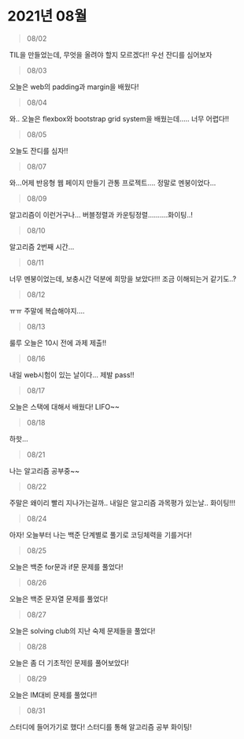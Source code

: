 # 2021년 08월

 

> 08/02

​	TIL을 만들었는데, 무엇을 올려야 할지 모르겠다!! 우선 잔디를 심어보자

> 08/03

​	오늘은 web의 padding과 margin을 배웠다!

> 08/04

​	와.. 오늘은 flexbox와 bootstrap grid system을 배웠는데..... 너무 어렵다!! 

> 08/05

​	오늘도 잔디를 심자!!

>  08/07

​	와...어제 반응형 웹 페이지 만들기 관통 프로젝트.... 정말로 멘붕이었다...  

> 08/09 

​	알고리즘이 이런거구나... 버블정렬과 카운팅정렬..........화이팅..!

> 08/10

​	알고리즘 2번째 시간...

> 08/11

​	너무 멘붕이었는데, 보충시간 덕분에 희망을 보았다!!! 조금 이해되는거 같기도..?

> 08/12

​	ㅠㅠ 주말에 복습해야지....

> 08/13

​	룰루 오늘은 10시 전에 과제 제출!!

> 08/16

​	내일 web시험이 있는 날이다... 제발 pass!!

> 08/17

​	오늘은 스택에 대해서 배웠다! LIFO~~

> 08/18

​	하핫...

> 08/21

​	나는 알고리즘 공부중~~

> 08/22

​	주말은 왜이리 빨리 지나가는걸까.. 내일은 알고리즘 과목평가 있는날.. 화이팅!!!

> 08/24

​	아자! 오늘부터 나는 백준 단계별로 풀기로 코딩체력을 기를거다!

> 08/25

​	오늘은 백준  for문과 if문 문제를 풀었다!

> 08/26

​	오늘은 백준 문자열 문제를 풀었다!

> 08/27

​	오늘은 solving club의 지난 숙제 문제들을 풀었다!

> 08/28

​	오늘은 좀 더 기초적인 문제를 풀어보았다!

> 08/29

​	오늘은 IM대비 문제를 풀었다!!

> 08/31

​	스터디에 들어가기로 했다! 스터디를 통해 알고리즘 공부 화이팅!